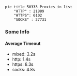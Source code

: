 
```mermaid
pie title 50333 Proxies in list
    "HTTP" : 21889
    "HTTPS": 6102
    "SOCKS" : 27731
```

### Some Info
#### Average Timeout

- mixed: 3.2s
- http: 1.4s
- https: 8.3s
- socks: 4.8s